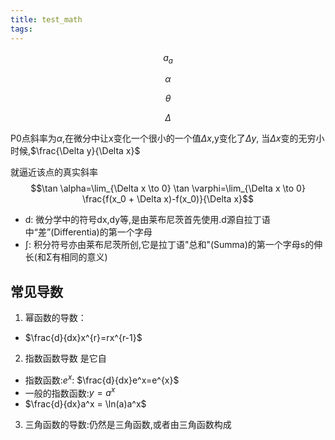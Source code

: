 ```yaml
---
title: test_math
tags:
---
```


$$a_{a}$$


$$\alpha$$

$$\theta$$

$$\Delta$$

P0点斜率为$\alpha$,在微分中让x变化一个很小的一个值$\Delta x$,y变化了$\Delta y$, 当$\Delta x$变的无穷小时候,$\frac{\Delta y}{\Delta x}$



就逼近该点的真实斜率
$$\tan \alpha=\lim_{\Delta x \to 0} \tan \varphi=\lim_{\Delta x \to 0} \frac{f(x_0 + \Delta x)-f(x_0)}{\Delta x}$$




* d: 微分学中的符号dx,dy等,是由莱布尼茨首先使用.d源自拉丁语中“差”(Differentia)的第一个字母
* $\int$: 积分符号亦由莱布尼茨所创,它是拉丁语"总和"(Summa)的第一个字母s的伸长(和Σ有相同的意义)

## 常见导数
1. 幂函数的导数：
* $\frac{d}{dx}x^{r}=rx^{r-1}$



2. 指数函数导数 是它自
* 指数函数:$e^{x}$: $\frac{d}{dx}e^x=e^{x}$
* 一般的指数函数:$y=a^{x}$
* $\frac{d}{dx}a^x = \ln(a)a^x$

3. 三角函数的导数:仍然是三角函数,或者由三角函数构成

